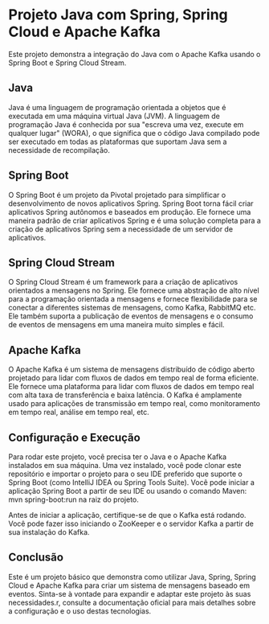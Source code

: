 # Projeto Java com Spring, Spring Cloud e Apache Kafka
Este projeto demonstra a integração do Java com o Apache Kafka usando o Spring Boot e Spring Cloud Stream.

## Java
Java é uma linguagem de programação orientada a objetos que é executada em uma máquina virtual Java (JVM). A linguagem de programação Java é conhecida por sua "escreva uma vez, execute em qualquer lugar" (WORA), o que significa que o código Java compilado pode ser executado em todas as plataformas que suportam Java sem a necessidade de recompilação.

## Spring Boot
O Spring Boot é um projeto da Pivotal projetado para simplificar o desenvolvimento de novos aplicativos Spring. Spring Boot torna fácil criar aplicativos Spring autônomos e baseados em produção. Ele fornece uma maneira padrão de criar aplicativos Spring e é uma solução completa para a criação de aplicativos Spring sem a necessidade de um servidor de aplicativos.

## Spring Cloud Stream
O Spring Cloud Stream é um framework para a criação de aplicativos orientados a mensagens no Spring. Ele fornece uma abstração de alto nível para a programação orientada a mensagens e fornece flexibilidade para se conectar a diferentes sistemas de mensagens, como Kafka, RabbitMQ etc. Ele também suporta a publicação de eventos de mensagens e o consumo de eventos de mensagens em uma maneira muito simples e fácil.

## Apache Kafka
O Apache Kafka é um sistema de mensagens distribuído de código aberto projetado para lidar com fluxos de dados em tempo real de forma eficiente. Ele fornece uma plataforma para lidar com fluxos de dados em tempo real com alta taxa de transferência e baixa latência. O Kafka é amplamente usado para aplicações de transmissão em tempo real, como monitoramento em tempo real, análise em tempo real, etc.

## Configuração e Execução
Para rodar este projeto, você precisa ter o Java e o Apache Kafka instalados em sua máquina. Uma vez instalado, você pode clonar este repositório e importar o projeto para o seu IDE preferido que suporte o Spring Boot (como IntelliJ IDEA ou Spring Tools Suite). Você pode iniciar a aplicação Spring Boot a partir de seu IDE ou usando o comando Maven: mvn spring-boot:run na raiz do projeto.

Antes de iniciar a aplicação, certifique-se de que o Kafka está rodando. Você pode fazer isso iniciando o ZooKeeper e o servidor Kafka a partir de sua instalação do Kafka.

## Conclusão
Este é um projeto básico que demonstra como utilizar Java, Spring, Spring Cloud e Apache Kafka para criar um sistema de mensagens baseado em eventos. Sinta-se à vontade para expandir e adaptar este projeto às suas necessidades.r, consulte a documentação oficial para mais detalhes sobre a configuração e o uso destas tecnologias.
